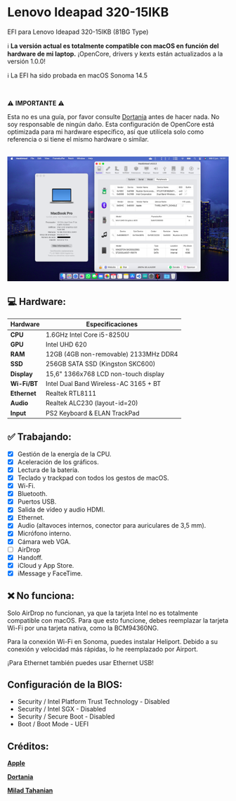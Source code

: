 # Lenovo Ideapad 320-15IKB
EFI para Lenovo Ideapad 320-15IKB (81BG Type)

:information_source: **La versión actual es totalmente compatible con macOS en función del hardware de mi laptop.**
¡OpenCore, drivers y kexts están actualizados a la versión 1.0.0!

:information_source: La EFI ha sido probada en macOS Sonoma 14.5

<br/>

:warning: **IMPORTANTE** :warning:

Esta no es una guía, por favor consulte [Dortania](https://dortania.github.io/getting-started) antes de hacer nada. No soy responsable de ningún daño. Esta configuración de OpenCore está optimizada para mi hardware específico, así que utilícela solo como referencia o si tiene el mismo hardware o similar.

<br/>

<img src="assets/sonoma.png">
    
## :computer: Hardware:

| **Hardware** | **Especificaciones**                  |
| ------------ | ------------------------------------- |
| **CPU**      | 1.6GHz Intel Core i5-8250U            |
| **GPU**      | Intel UHD 620                         |
| **RAM**      | 12GB (4GB non-removable) 2133MHz DDR4 |
| **SSD**      | 256GB SATA SSD (Kingston SKC600)      |
| **Display**  | 15,6" 1366x768 LCD non-touch display  |
| **Wi-Fi/BT** | Intel Dual Band Wireless-AC 3165 + BT |
| **Ethernet** | Realtek RTL8111                       |
| **Audio**    | Realtek ALC230 (layout-id=20)         |
| **Input**    | PS2 Keyboard & ELAN TrackPad          |

## :white_check_mark: Trabajando:

- [x] Gestión de la energía de la CPU.
- [x] Aceleración de los gráficos.
- [x] Lectura de la batería.
- [x] Teclado y trackpad con todos los gestos de macOS.
- [x] Wi-Fi.
- [x] Bluetooth.
- [x] Puertos USB.
- [x] Salida de vídeo y audio HDMI.
- [x] Ethernet.
- [x] Audio (altavoces internos, conector para auriculares de 3,5 mm).
- [x] Micrófono interno.
- [x] Cámara web VGA.
- [ ] AirDrop
- [x] Handoff.
- [x] iCloud y App Store.
- [x] iMessage y FaceTime.

## :x: No funciona:

Solo AirDrop no funcionan, ya que la tarjeta Intel no es totalmente compatible con macOS. Para que esto funcione, debes reemplazar la tarjeta Wi-Fi por una tarjeta nativa, como la BCM94360NG.

Para la conexión Wi-Fi en Sonoma, puedes instalar Heliport. Debido a su conexión y velocidad más rápidas, lo he reemplazado por Airport.

¡Para Ethernet también puedes usar Ethernet USB!

## Configuración de la BIOS:

- Security / Intel Platform Trust Technology - Disabled
- Security / Intel SGX - Disabled
- Security / Secure Boot - Disabled
- Boot / Boot Mode - UEFI


## Créditos:

[**Apple**](http://apple.com/)

[**Dortania**](https://dortania.github.io/getting-started/)

[**Milad Tahanian**](https://github.com/mtahanian)

